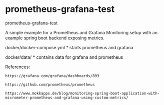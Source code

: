 # prometheus-grafana-test
prometheus-grafana-test

A simple example for a Prometheus and Grafana Monitoring setup with an example spring boot backend exposing metrics.

docker/docker-compose.yml
	* starts prometheus and grafana

docker/data/
	* contains data for grafana and prometheus

References:

	https://grafana.com/grafana/dashboards/893

	https://github.com/prometheus/prometheus

	https://www.mokkapps.de/blog/monitoring-spring-boot-application-with-micrometer-prometheus-and-grafana-using-custom-metrics/

